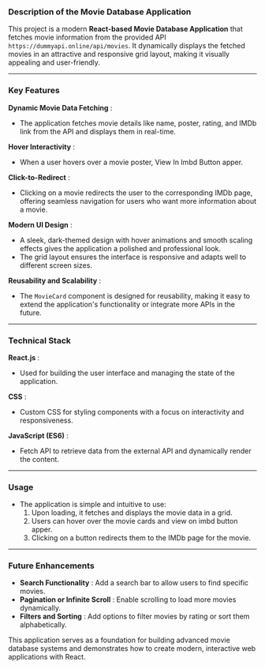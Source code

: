 
### **Description of the Movie Database Application**

This project is a modern **React-based Movie Database Application** that fetches movie information from the provided API `https://dummyapi.online/api/movies`. It dynamically displays the fetched movies in an attractive and responsive grid layout, making it visually appealing and user-friendly.

---

### **Key Features**

**Dynamic Movie Data Fetching** :

* The application fetches movie details like name, poster, rating, and IMDb link from the API and displays them in real-time.

**Hover Interactivity** :

* When a user hovers over a movie poster, View In Imbd Button apper.

**Click-to-Redirect** :

* Clicking on a movie redirects the user to the corresponding IMDb page, offering seamless navigation for users who want more information about a movie.

**Modern UI Design** :

* A sleek, dark-themed design with hover animations and smooth scaling effects gives the application a polished and professional look.
* The grid layout ensures the interface is responsive and adapts well to different screen sizes.

**Reusability and Scalability** :

* The `MovieCard` component is designed for reusability, making it easy to extend the application's functionality or integrate more APIs in the future.

---

### **Technical Stack**

**React.js** :

* Used for building the user interface and managing the state of the application.

**CSS** :

* Custom CSS for styling components with a focus on interactivity and responsiveness.

**JavaScript (ES6)** :

* Fetch API to retrieve data from the external API and dynamically render the content.

---

### **Usage**

* The application is simple and intuitive to use:
  1. Upon loading, it fetches and displays the movie data in a grid.
  2. Users can hover over the movie cards and view on imbd button apper.
  3. Clicking on a button redirects them to the IMDb page for the movie.

---

### **Future Enhancements**

* **Search Functionality** :
  Add a search bar to allow users to find specific movies.
* **Pagination or Infinite Scroll** :
  Enable scrolling to load more movies dynamically.
* **Filters and Sorting** :
  Add options to filter movies by rating or sort them alphabetically.

This application serves as a foundation for building advanced movie database systems and demonstrates how to create modern, interactive web applications with React.
